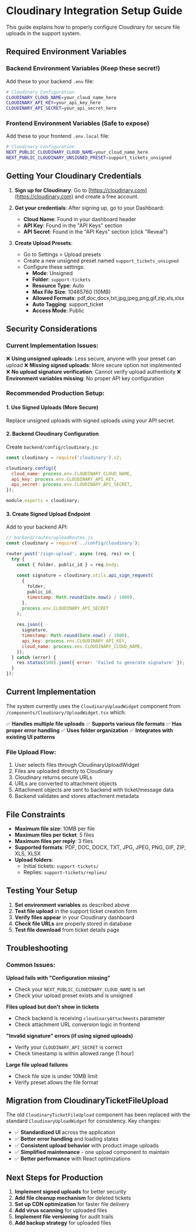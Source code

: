 # Cloudinary Integration Setup Guide

This guide explains how to properly configure Cloudinary for secure file uploads in the support system.

## Required Environment Variables

### Backend Environment Variables (Keep these secret!)
Add these to your backend `.env` file:

```bash
# Cloudinary Configuration
CLOUDINARY_CLOUD_NAME=your_cloud_name_here
CLOUDINARY_API_KEY=your_api_key_here
CLOUDINARY_API_SECRET=your_api_secret_here
```

### Frontend Environment Variables (Safe to expose)
Add these to your frontend `.env.local` file:

```bash
# Cloudinary Configuration
NEXT_PUBLIC_CLOUDINARY_CLOUD_NAME=your_cloud_name_here
NEXT_PUBLIC_CLOUDINARY_UNSIGNED_PRESET=support_tickets_unsigned
```

## Getting Your Cloudinary Credentials

1. **Sign up for Cloudinary**: Go to [https://cloudinary.com](https://cloudinary.com) and create a free account.

2. **Get your credentials**: After signing up, go to your Dashboard:
   - **Cloud Name**: Found in your dashboard header
   - **API Key**: Found in the "API Keys" section
   - **API Secret**: Found in the "API Keys" section (click "Reveal")

3. **Create Upload Presets**:
   - Go to Settings > Upload presets
   - Create a new unsigned preset named `support_tickets_unsigned`
   - Configure these settings:
     - **Mode**: Unsigned
     - **Folder**: `support-tickets`
     - **Resource Type**: Auto
     - **Max File Size**: 10485760 (10MB)
     - **Allowed Formats**: pdf,doc,docx,txt,jpg,jpeg,png,gif,zip,xls,xlsx
     - **Auto Tagging**: support_ticket
     - **Access Mode**: Public

## Security Considerations

### Current Implementation Issues:
❌ **Using unsigned uploads**: Less secure, anyone with your preset can upload
❌ **Missing signed uploads**: More secure option not implemented  
❌ **No upload signature verification**: Cannot verify upload authenticity
❌ **Environment variables missing**: No proper API key configuration

### Recommended Production Setup:

#### 1. Use Signed Uploads (More Secure)
Replace unsigned uploads with signed uploads using your API secret.

#### 2. Backend Cloudinary Configuration
Create `backend/config/cloudinary.js`:
```javascript
const cloudinary = require('cloudinary').v2;

cloudinary.config({
  cloud_name: process.env.CLOUDINARY_CLOUD_NAME,
  api_key: process.env.CLOUDINARY_API_KEY,
  api_secret: process.env.CLOUDINARY_API_SECRET,
});

module.exports = cloudinary;
```

#### 3. Create Signed Upload Endpoint
Add to your backend API:
```javascript
// backend/routes/uploadRoutes.js
const cloudinary = require('../config/cloudinary');

router.post('/sign-upload', async (req, res) => {
  try {
    const { folder, public_id } = req.body;
    
    const signature = cloudinary.utils.api_sign_request(
      {
        folder,
        public_id,
        timestamp: Math.round(Date.now() / 1000),
      },
      process.env.CLOUDINARY_API_SECRET
    );
    
    res.json({
      signature,
      timestamp: Math.round(Date.now() / 1000),
      api_key: process.env.CLOUDINARY_API_KEY,
      cloud_name: process.env.CLOUDINARY_CLOUD_NAME,
    });
  } catch (error) {
    res.status(500).json({ error: 'Failed to generate signature' });
  }
});
```

## Current Implementation

The system currently uses the `CloudinaryUploadWidget` component from `/components/Cloudinary/UploadWidget.tsx` which:

✅ **Handles multiple file uploads**
✅ **Supports various file formats** 
✅ **Has proper error handling**
✅ **Uses folder organization**
✅ **Integrates with existing UI patterns**

### File Upload Flow:
1. User selects files through CloudinaryUploadWidget
2. Files are uploaded directly to Cloudinary
3. Cloudinary returns secure URLs
4. URLs are converted to attachment objects
5. Attachment objects are sent to backend with ticket/message data
6. Backend validates and stores attachment metadata

## File Constraints

- **Maximum file size**: 10MB per file
- **Maximum files per ticket**: 5 files
- **Maximum files per reply**: 3 files
- **Supported formats**: PDF, DOC, DOCX, TXT, JPG, JPEG, PNG, GIF, ZIP, XLS, XLSX
- **Upload folders**: 
  - Initial tickets: `support-tickets/`
  - Replies: `support-tickets/replies/`

## Testing Your Setup

1. **Set environment variables** as described above
2. **Test file upload** in the support ticket creation form
3. **Verify files appear** in your Cloudinary dashboard
4. **Check file URLs** are properly stored in database
5. **Test file download** from ticket details page

## Troubleshooting

### Common Issues:

**Upload fails with "Configuration missing"**
- Check your `NEXT_PUBLIC_CLOUDINARY_CLOUD_NAME` is set
- Check your upload preset exists and is unsigned

**Files upload but don't show in tickets**
- Check backend is receiving `cloudinaryAttachments` parameter
- Check attachment URL conversion logic in frontend

**"Invalid signature" errors (if using signed uploads)**
- Verify your `CLOUDINARY_API_SECRET` is correct
- Check timestamp is within allowed range (1 hour)

**Large file upload failures**
- Check file size is under 10MB limit
- Verify preset allows the file format

## Migration from CloudinaryTicketFileUpload

The old `CloudinaryTicketFileUpload` component has been replaced with the standard `CloudinaryUploadWidget` for consistency. Key changes:

- ✅ **Standardized UI** across the application
- ✅ **Better error handling** and loading states  
- ✅ **Consistent upload behavior** with product image uploads
- ✅ **Simplified maintenance** - one upload component to maintain
- ✅ **Better performance** with React optimizations

## Next Steps for Production

1. **Implement signed uploads** for better security
2. **Add file cleanup mechanism** for deleted tickets
3. **Set up CDN optimization** for faster file delivery
4. **Add virus scanning** for uploaded files
5. **Implement file versioning** for audit trails
6. **Add backup strategy** for uploaded files
